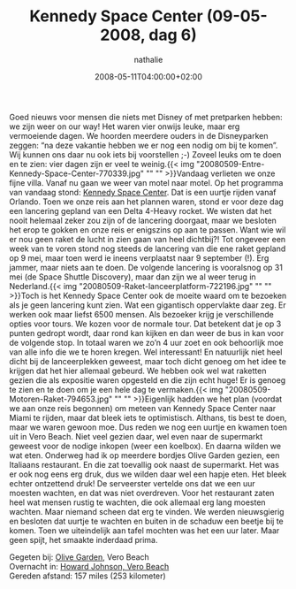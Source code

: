 ﻿---
title: Kennedy Space Center (09-05-2008, dag 6)
author: nathalie
type: post
date: 2008-05-11T04:00:00+02:00
url: /weblog/2008/05/11/kennedy-space-center-09-05-2008-dag-6/
commentFolder: 2008-05-11-kennedy-space-center-09-05-2008-dag-6
categories:
- Vakantie
tags:
- Amerika
- Oost-kant
resources:
- src: 20080509-Entre-Kennedy-Space-Center-770339.jpg
- src: 20080509-Raket-lanceerplatform-722196.jpg
- src: 20080509-Motoren-Raket-794653.jpg

---
Goed nieuws voor mensen die niets met Disney of met pretparken hebben: we zijn weer on our way! Het waren vier onwijs leuke, maar erg vermoeiende dagen. We hoorden meerdere ouders in de Disneyparken zeggen: “na deze vakantie hebben we er nog een nodig om bij te komen”. Wij kunnen ons daar nu ook iets bij voorstellen ;-)  Zoveel leuks om te doen en te zien: vier dagen zijn er veel te weinig.{{< img "20080509-Entre-Kennedy-Space-Center-770339.jpg" ""  "" >}}Vandaag verlieten we onze fijne villa. Vanaf nu gaan we weer van motel naar motel. Op het programma van vandaag stond: [Kennedy Space Center](http://www.kennedyspacecenter.com/). Dat is een uurtje rijden vanaf Orlando. Toen we onze reis aan het plannen waren, stond er voor deze dag een lancering gepland van een Delta 4-Heavy rocket. We wisten dat het nooit helemaal zeker zou zijn of de lancering doorgaat, maar we besloten het erop te gokken en onze reis er enigszins op aan te passen. Want wie wil er nou geen raket de lucht in zien gaan van heel dichtbij?! Tot ongeveer een week van te voren stond nog steeds de lancering van die ene raket gepland op 9 mei, maar toen werd ie ineens verplaatst naar 9 september (!). Erg jammer, maar niets aan te doen. De volgende lancering is vooralsnog op 31 mei (de Space Shuttle Discovery), maar dan zijn we al weer terug in Nederland.{{< img "20080509-Raket-lanceerplatform-722196.jpg" ""  "" >}}Toch is het Kennedy Space Center ook de moeite waard om te bezoeken als je geen lancering kunt zien. Wat een gigantisch oppervlakte daar zeg. Er werken ook maar liefst 6500 mensen. Als bezoeker krijg je verschillende opties voor tours. We kozen voor de normale tour. Dat betekent dat je op 3 punten gedropt wordt, daar rond kan kijken en dan weer de bus in kan voor de volgende stop. In totaal waren we zo’n 4 uur zoet en ook behoorlijk moe van alle info die we te horen kregen. Wel interessant! En natuurlijk niet heel dicht bij de lanceerplekken geweest, maar toch dicht genoeg om het idee te krijgen dat het hier allemaal gebeurd. We hebben ook wel wat raketten gezien die als expositie waren opgesteld en die zijn echt huge! Er is genoeg te zien en te doen om je een hele dag te vermaken.{{< img "20080509-Motoren-Raket-794653.jpg" ""  "" >}}Eigenlijk hadden we het plan (voordat we aan onze reis begonnen) om meteen van Kennedy Space Center naar Miami te rijden, maar dat bleek iets te optimistisch. Althans, tis best te doen, maar we waren gewoon moe. Dus reden we nog een uurtje en kwamen toen uit in Vero Beach. Niet veel gezien daar, wel even naar de supermarkt geweest voor de nodige inkopen (weer een koelbox). En daarna wilden we wat eten. Onderweg had ik op meerdere bordjes Olive Garden gezien, een Italiaans restaurant. En die zat toevallig ook naast de supermarkt. Het was er ook nog eens erg druk, dus we wilden daar wel een hapje eten. Het bleek echter ontzettend druk! De serveerster vertelde ons dat we een uur moesten wachten, en dat was niet overdreven. Voor het restaurant zaten heel wat mensen rustig te wachten, die ook allemaal erg lang moesten wachten. Maar niemand scheen dat erg te vinden. We werden nieuwsgierig en besloten dat uurtje te wachten en buiten in de schaduw een beetje bij te komen. Toen we uiteindelijk aan tafel mochten was het een uur later. Maar geen spijt, het smaakte inderdaad prima.  

Gegeten bij:  [Olive Garden](http://www.olivegarden.com/), Vero Beach  
Overnacht in:  [Howard Johnson, Vero Beach](http://www.hojo.com/HowardJohnson/control/Booking/property_info?propertyId=02643&brandInfo=HJ&cid=%EAid!)  
Gereden afstand:  157 miles (253 kilometer)
